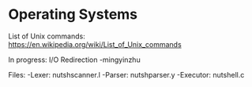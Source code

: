 # Operating Systems

List of Unix commands: https://en.wikipedia.org/wiki/List_of_Unix_commands

In progress: 
	I/O Redirection -mingyinzhu

Files:
	-Lexer: nutshscanner.l
	-Parser: nutshparser.y
	-Executor: nutshell.c
